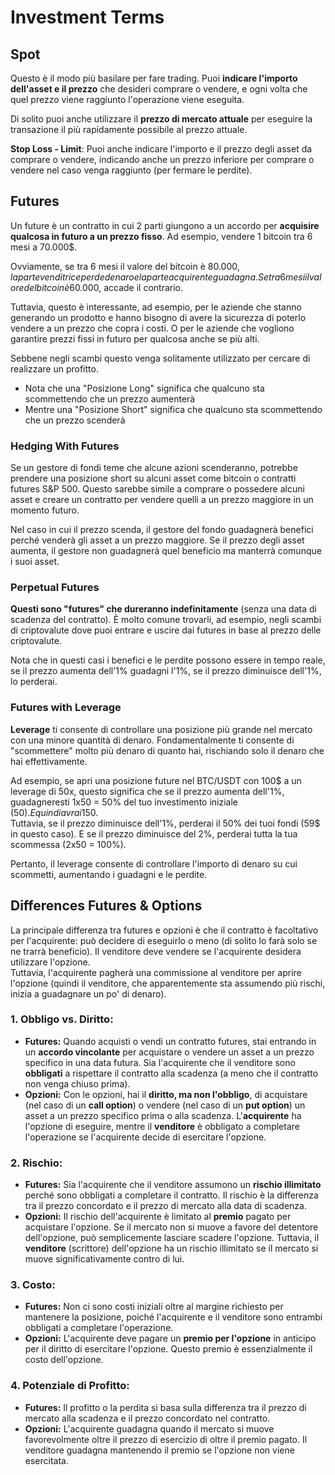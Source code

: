 # Investment Terms

## Spot

Questo è il modo più basilare per fare trading. Puoi **indicare l'importo dell'asset e il prezzo** che desideri comprare o vendere, e ogni volta che quel prezzo viene raggiunto l'operazione viene eseguita.

Di solito puoi anche utilizzare il **prezzo di mercato attuale** per eseguire la transazione il più rapidamente possibile al prezzo attuale.

**Stop Loss - Limit**: Puoi anche indicare l'importo e il prezzo degli asset da comprare o vendere, indicando anche un prezzo inferiore per comprare o vendere nel caso venga raggiunto (per fermare le perdite).

## Futures

Un future è un contratto in cui 2 parti giungono a un accordo per **acquisire qualcosa in futuro a un prezzo fisso**. Ad esempio, vendere 1 bitcoin tra 6 mesi a 70.000$.

Ovviamente, se tra 6 mesi il valore del bitcoin è 80.000$, la parte venditrice perde denaro e la parte acquirente guadagna. Se tra 6 mesi il valore del bitcoin è 60.000$, accade il contrario.

Tuttavia, questo è interessante, ad esempio, per le aziende che stanno generando un prodotto e hanno bisogno di avere la sicurezza di poterlo vendere a un prezzo che copra i costi. O per le aziende che vogliono garantire prezzi fissi in futuro per qualcosa anche se più alti.

Sebbene negli scambi questo venga solitamente utilizzato per cercare di realizzare un profitto.

* Nota che una "Posizione Long" significa che qualcuno sta scommettendo che un prezzo aumenterà
* Mentre una "Posizione Short" significa che qualcuno sta scommettendo che un prezzo scenderà

### Hedging With Futures <a href="#mntl-sc-block_7-0" id="mntl-sc-block_7-0"></a>

Se un gestore di fondi teme che alcune azioni scenderanno, potrebbe prendere una posizione short su alcuni asset come bitcoin o contratti futures S\&P 500. Questo sarebbe simile a comprare o possedere alcuni asset e creare un contratto per vendere quelli a un prezzo maggiore in un momento futuro.&#x20;

Nel caso in cui il prezzo scenda, il gestore del fondo guadagnerà benefici perché venderà gli asset a un prezzo maggiore. Se il prezzo degli asset aumenta, il gestore non guadagnerà quel beneficio ma manterrà comunque i suoi asset.

### Perpetual Futures

**Questi sono "futures" che dureranno indefinitamente** (senza una data di scadenza del contratto). È molto comune trovarli, ad esempio, negli scambi di criptovalute dove puoi entrare e uscire dai futures in base al prezzo delle criptovalute.

Nota che in questi casi i benefici e le perdite possono essere in tempo reale, se il prezzo aumenta dell'1% guadagni l'1%, se il prezzo diminuisce dell'1%, lo perderai.

### Futures with Leverage

**Leverage** ti consente di controllare una posizione più grande nel mercato con una minore quantità di denaro. Fondamentalmente ti consente di "scommettere" molto più denaro di quanto hai, rischiando solo il denaro che hai effettivamente.

Ad esempio, se apri una posizione future nel BTC/USDT con 100$ a un leverage di 50x, questo significa che se il prezzo aumenta dell'1%, guadagneresti 1x50 = 50% del tuo investimento iniziale (50$). E quindi avrai 150$.\
Tuttavia, se il prezzo diminuisce dell'1%, perderai il 50% dei tuoi fondi (59$ in questo caso). E se il prezzo diminuisce del 2%, perderai tutta la tua scommessa (2x50 = 100%).

Pertanto, il leverage consente di controllare l'importo di denaro su cui scommetti, aumentando i guadagni e le perdite.

## Differences Futures & Options

La principale differenza tra futures e opzioni è che il contratto è facoltativo per l'acquirente: può decidere di eseguirlo o meno (di solito lo farà solo se ne trarrà beneficio). Il venditore deve vendere se l'acquirente desidera utilizzare l'opzione.\
Tuttavia, l'acquirente pagherà una commissione al venditore per aprire l'opzione (quindi il venditore, che apparentemente sta assumendo più rischi, inizia a guadagnare un po' di denaro).

### 1. **Obbligo vs. Diritto:**

* **Futures:** Quando acquisti o vendi un contratto futures, stai entrando in un **accordo vincolante** per acquistare o vendere un asset a un prezzo specifico in una data futura. Sia l'acquirente che il venditore sono **obbligati** a rispettare il contratto alla scadenza (a meno che il contratto non venga chiuso prima).
* **Opzioni:** Con le opzioni, hai il **diritto, ma non l'obbligo**, di acquistare (nel caso di un **call option**) o vendere (nel caso di un **put option**) un asset a un prezzo specifico prima o alla scadenza. L'**acquirente** ha l'opzione di eseguire, mentre il **venditore** è obbligato a completare l'operazione se l'acquirente decide di esercitare l'opzione.

### 2. **Rischio:**

* **Futures:** Sia l'acquirente che il venditore assumono un **rischio illimitato** perché sono obbligati a completare il contratto. Il rischio è la differenza tra il prezzo concordato e il prezzo di mercato alla data di scadenza.
* **Opzioni:** Il rischio dell'acquirente è limitato al **premio** pagato per acquistare l'opzione. Se il mercato non si muove a favore del detentore dell'opzione, può semplicemente lasciare scadere l'opzione. Tuttavia, il **venditore** (scrittore) dell'opzione ha un rischio illimitato se il mercato si muove significativamente contro di lui.

### 3. **Costo:**

* **Futures:** Non ci sono costi iniziali oltre al margine richiesto per mantenere la posizione, poiché l'acquirente e il venditore sono entrambi obbligati a completare l'operazione.
* **Opzioni:** L'acquirente deve pagare un **premio per l'opzione** in anticipo per il diritto di esercitare l'opzione. Questo premio è essenzialmente il costo dell'opzione.

### 4. **Potenziale di Profitto:**

* **Futures:** Il profitto o la perdita si basa sulla differenza tra il prezzo di mercato alla scadenza e il prezzo concordato nel contratto.
* **Opzioni:** L'acquirente guadagna quando il mercato si muove favorevolmente oltre il prezzo di esercizio di oltre il premio pagato. Il venditore guadagna mantenendo il premio se l'opzione non viene esercitata.
